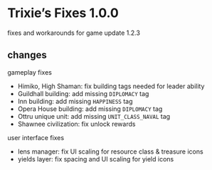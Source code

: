 # Trixie’s Fixes 1.0.0
fixes and workarounds for game update 1.2.3

## changes
gameplay fixes
- Himiko, High Shaman: fix building tags needed for leader ability
- Guildhall building: add missing `DIPLOMACY` tag
- Inn building: add missing `HAPPINESS` tag
- Opera House building: add missing `DIPLOMACY` tag
- Ottru unique unit: add missing `UNIT_CLASS_NAVAL` tag
- Shawnee civilization: fix unlock rewards

user interface fixes
- lens manager: fix UI scaling for resource class & treasure icons
- yields layer: fix spacing and UI scaling for yield icons
